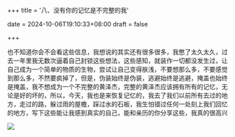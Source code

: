 +++
title = '八、没有你的记忆是不完整的我'

date = 2024-10-06T19:10:33+08:00
draft = false



+++

也不知道你会不会看这些信息，我想说的其实还有很多很多，我憋了太久太久，过去一年里我无数次逼着自己封锁这些想法，这些感知，就装作一切都没发生过，让自己成为一个简单的物质的生物，尝试让自己变得肤浅，不要想那么多，不要感觉到那么多，不然要疯掉了，但是，伪装始终是伪装，逃避始终是逃避，掩盖也始终是掩盖，我不想成为一个不完整的黄泽杰，完整的黄泽杰应该拥有所有的记忆，无论是好的坏的，所以，今天，我也是来恢复记忆的，我去了我们以前所有去过的地方，走过的路，躲过雨的屋檐，踩过水的石板，我生怕错过任何一处刻上我们回忆的地方，写下这些能让我感到真实的自己，能和亲历的你分享这些，我真的很高兴

![](https://gitee.com/huangzejie/drawing-bed/raw/master/202410061922249.jpeg)
